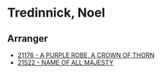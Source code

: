 # Tredinnick, Noel

## Arranger

- [21176 - A PURPLE ROBE, A CROWN OF THORN](/hymns/21176.md)
- [21522 - NAME OF ALL MAJESTY](/hymns/21522.md)

